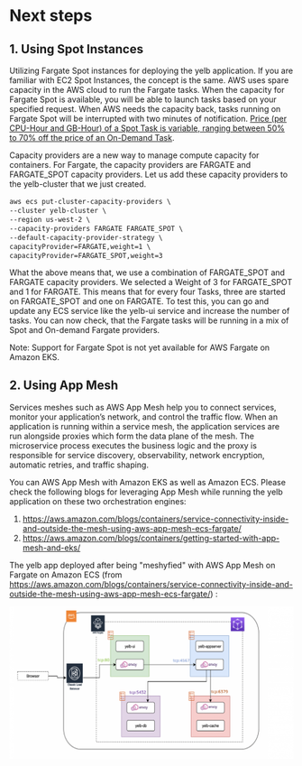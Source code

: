 # Next steps

## 1. Using Spot Instances 

Utilizing Fargate Spot instances for deploying the yelb application. If you are familiar with EC2 Spot Instances, the concept is the same. AWS uses spare capacity in the AWS cloud to run the Fargate tasks. When the capacity for Fargate Spot is available, you will be able to launch tasks based on your specified request. When AWS needs the capacity back, tasks running on Fargate Spot will be interrupted with two minutes of notification. [Price (per CPU-Hour and GB-Hour) of a Spot Task is variable, ranging between 50% to 70% off the price of an On-Demand Task](https://aws.amazon.com/blogs/compute/deep-dive-into-fargate-spot-to-run-your-ecs-tasks-for-up-to-70-less/). 

Capacity providers are a new way to manage compute capacity for containers. For Fargate, the capacity providers are FARGATE and FARGATE_SPOT capacity providers. Let us add these capacity providers to the yelb-cluster that we just created.

```
aws ecs put-cluster-capacity-providers \
--cluster yelb-cluster \
--region us-west-2 \
--capacity-providers FARGATE FARGATE_SPOT \
--default-capacity-provider-strategy \
capacityProvider=FARGATE,weight=1 \
capacityProvider=FARGATE_SPOT,weight=3
```

What the above means that, we use a combination of FARGATE_SPOT and FARGATE capacity providers. We selected a Weight of 3 for FARGATE_SPOT and 1 for FARGATE. This means that for every four Tasks, three are started on FARGATE_SPOT and one on FARGATE. To test this, you can go and update any ECS service like the yelb-ui service and increase the number of tasks. You can now check, that the Fargate tasks will be running in a mix of Spot and On-demand Fargate providers. 

Note: Support for Fargate Spot is not yet available for AWS Fargate on Amazon EKS. 

## 2. Using App Mesh

Services meshes such as AWS App Mesh help you to connect services, monitor your application’s network, and control the traffic flow. When an application is running within a service mesh, the application services are run alongside proxies which form the data plane of the mesh. The microservice process executes the business logic and the proxy is responsible for service discovery, observability, network encryption, automatic retries, and traffic shaping. 

You can AWS App Mesh with Amazon EKS as well as Amazon ECS. Please check the following blogs for leveraging App Mesh while running the yelb application on these two orchestration engines:

1. https://aws.amazon.com/blogs/containers/service-connectivity-inside-and-outside-the-mesh-using-aws-app-mesh-ecs-fargate/ 
2. https://aws.amazon.com/blogs/containers/getting-started-with-app-mesh-and-eks/

The yelb app deployed after being "meshyfied" with AWS App Mesh on Fargate on Amazon ECS (from https://aws.amazon.com/blogs/containers/service-connectivity-inside-and-outside-the-mesh-using-aws-app-mesh-ecs-fargate/) :

![yelb-appmesh](../yelb/images/yelb-appmesh.png)

